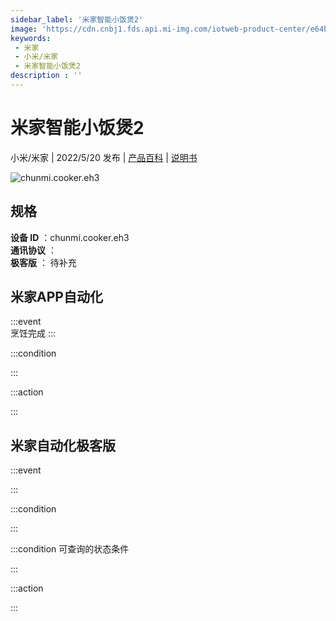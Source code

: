 ```yaml
---
sidebar_label: '米家智能小饭煲2'
image: 'https://cdn.cnbj1.fds.api.mi-img.com/iotweb-product-center/e64b3805103cebbe07f3dba5131761a6_1644988703305.png?GalaxyAccessKeyId=AKVGLQWBOVIRQ3XLEW&Expires=9223372036854775807&Signature=l+raDYjjFZaZ+lqIJ6LzOvvc3WM='
keywords: 
 - 米家
 - 小米/米家
 - 米家智能小饭煲2
description : ''
---
```

# 米家智能小饭煲2

小米/米家 | 2022/5/20 发布 | [产品百科](https://home.mi.com/webapp/content/baike/product/index.html?model=chunmi.cooker.eh3/) | [说明书](https://home.mi.com/views/introduction.html?model=chunmi.cooker.eh3&region=cn)

![chunmi.cooker.eh3](https://cdn.cnbj1.fds.api.mi-img.com/iotweb-product-center/e64b3805103cebbe07f3dba5131761a6_1644988703305.png?GalaxyAccessKeyId=AKVGLQWBOVIRQ3XLEW&Expires=9223372036854775807&Signature=l+raDYjjFZaZ+lqIJ6LzOvvc3WM=)

## 规格  
> 
**设备 ID** ：chunmi.cooker.eh3  
**通讯协议** ：  
**极客版**  ： 待补充 


## 米家APP自动化  

:::event  
烹饪完成
:::

:::condition  

:::

:::action   

:::

## 米家自动化极客版  

:::event  

:::

:::condition  

:::

:::condition 可查询的状态条件  

:::

:::action  

:::

        
